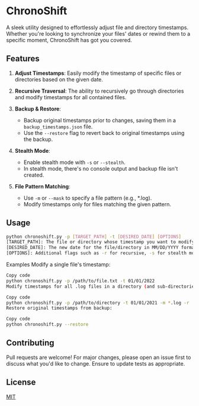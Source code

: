 # ChronoShift

A sleek utility designed to effortlessly adjust file and directory timestamps. Whether you're looking to synchronize your files' dates or rewind them to a specific moment, ChronoShift has got you covered.

## Features

1. **Adjust Timestamps**: Easily modify the timestamp of specific files or directories based on the given date.

2. **Recursive Traversal**: The ability to recursively go through directories and modify timestamps for all contained files.

3. **Backup & Restore**:
   - Backup original timestamps prior to changes, saving them in a `backup_timestamps.json` file.
   - Use the `--restore` flag to revert back to original timestamps using the backup.

4. **Stealth Mode**:
   - Enable stealth mode with `-s` or `--stealth`.
   - In stealth mode, there's no console output and backup file isn't created.

5. **File Pattern Matching**:
   - Use `-m` or `--mask` to specify a file pattern (e.g., *.log).
   - Modify timestamps only for files matching the given pattern.

## Usage

```bash
python chronoshift.py -p [TARGET_PATH] -t [DESIRED_DATE] [OPTIONS]
[TARGET_PATH]: The file or directory whose timestamp you want to modify.
[DESIRED_DATE]: The new date for the file/directory in MM/DD/YYYY format.
[OPTIONS]: Additional flags such as -r for recursive, -s for stealth mode, etc.
```
Examples
Modify a single file's timestamp:

```bash
Copy code
python chronoshift.py -p /path/to/file.txt -t 01/01/2022
Modify timestamps for all .log files in a directory (and sub-directories):
```

```bash
Copy code
python chronoshift.py -p /path/to/directory -t 01/01/2021 -m *.log -r
Restore original timestamps from backup:
```

```bash
Copy code
python chronoshift.py --restore
```

## Contributing

Pull requests are welcome! For major changes, please open an issue first to discuss what you'd like to change. Ensure to update tests as appropriate.

## License

[MIT](https://choosealicense.com/licenses/mit/)
